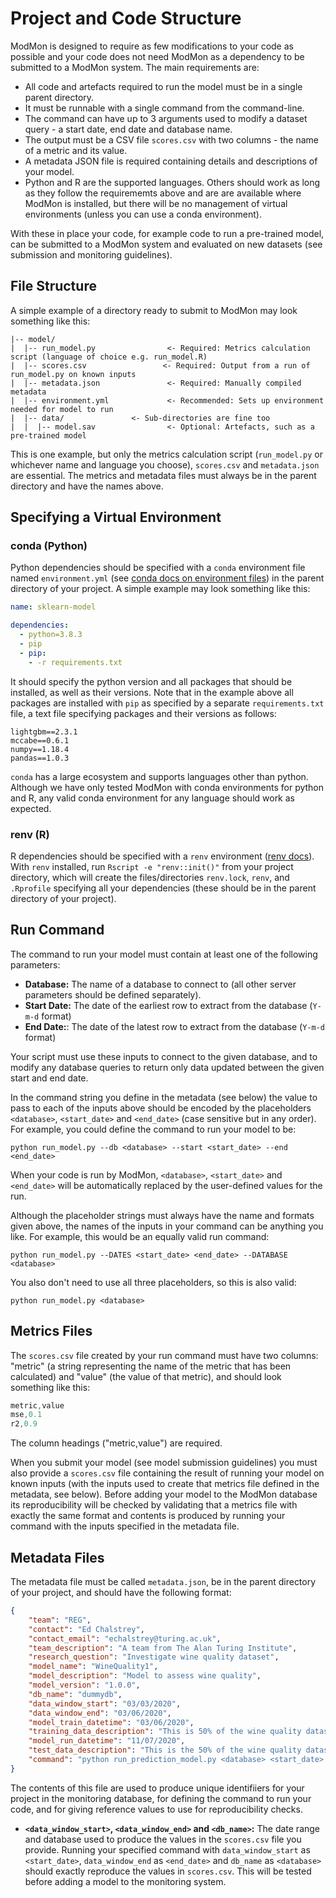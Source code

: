 # Project and Code Structure

ModMon is designed to require as few modifications to your code as possible and your code does not need ModMon as a dependency to be submitted to a ModMon system. The main requirements are:
- All code and artefacts required to run the model must be in a single parent directory.
- It must be runnable with a single command from the command-line.
- The command can have up to 3 arguments used to modify a dataset query - a start date, end date and database name.
- The output must be a CSV file `scores.csv` with two columns - the name of a metric and its value.
- A metadata JSON file is required containing details and descriptions of your model. 
- Python and R are the supported languages. Others should work as long as they follow the requirememts above and are are available where ModMon is installed, but there will be no management of virtual environments (unless you can use a conda environment).

With these in place your code, for example code to run a pre-trained model, can be submitted to a ModMon system and evaluated on new datasets (see submission and monitoring guidelines).

## File Structure

A simple example of a directory ready to submit to ModMon may look something like this:
```
|-- model/
|  |-- run_model.py                <- Required: Metrics calculation script (language of choice e.g. run_model.R)
|  |-- scores.csv                 <- Required: Output from a run of run_model.py on known inputs
|  |-- metadata.json               <- Required: Manually compiled metadata
|  |-- environment.yml             <- Recommended: Sets up environment needed for model to run
|  |-- data/			   <- Sub-directories are fine too
|  |  |-- model.sav                <- Optional: Artefacts, such as a pre-trained model
```

This is one example, but only the metrics calculation script (`run_model.py` or whichever name and language you choose), `scores.csv` and `metadata.json` are essential. The metrics and metadata files must always be in the parent directory and have the names above.

## Specifying a Virtual Environment

### conda (Python)

Python dependencies should be specified with a `conda` environment file named `environment.yml` (see [conda docs on environment files](https://docs.conda.io/projects/conda/en/latest/user-guide/tasks/manage-environments.html#create-env-file-manually)) in the parent directory of your project. A simple example may look something like this:
```yaml
name: sklearn-model

dependencies:
  - python=3.8.3
  - pip
  - pip:
    - -r requirements.txt
```
It should specify the python version and all packages that should be installed, as well as their versions. Note that in the example above all packages are installed with `pip` as specified by a separate `requirements.txt` file, a text file specifying packages and their versions as follows:
```
lightgbm==2.3.1
mccabe==0.6.1
numpy==1.18.4
pandas==1.0.3
```

`conda` has a large ecosystem and supports languages other than python. Although we have only tested ModMon with conda environments for python and R, any valid conda environment for any language should work as expected.

### renv (R)

R dependencies should be specified with a `renv` environment ([renv docs](https://rstudio.github.io/renv/articles/renv.html)). With `renv` installed, run `Rscript -e "renv::init()"` from your project directory, which will create the files/directories `renv.lock`, `renv`, and `.Rprofile` specifying all your dependencies (these should be in the parent directory of your project).

## Run Command

The command to run your model must contain at least one of the following parameters:

  - **Database:** The name of a database to connect to (all other server parameters should be defined separately).
  - **Start Date:** The date of the earliest row to extract from the database (`Y-m-d` format)
  - **End Date:**: The date of the latest row to extract from the database (`Y-m-d` format)

Your script must use these inputs to connect to the given database, and to modify any database queries to return only data updated between the given start and end date.

In the command string you define in the metadata (see below) the value to pass to each of the inputs above should be encoded by the placeholders `<database>`, `<start_date>` and `<end_date>` (case sensitive but in any order). For example, you could define the command to run your model to be:
```
python run_model.py --db <database> --start <start_date> --end <end_date>
```
When your code is run by ModMon, `<database>`, `<start_date>` and `<end_date>` will be automatically replaced by the user-defined values for the run.

Although the placeholder strings must always have the name and formats given above, the names of the inputs in your command can be anything you like. For example, this would be an equally valid run command:
```
python run_model.py --DATES <start_date> <end_date> --DATABASE <database> 
```
You also don't need to use all three placeholders, so this is also valid:
```
python run_model.py <database>
```



## Metrics Files

The `scores.csv` file created by your run command must have two columns: "metric" (a string representing the name of the metric that has been calculated) and "value" (the value of that metric), and should look something like this:

```cs
metric,value
mse,0.1
r2,0.9
```

The column headings ("metric,value") are required.

When you submit your model (see model submission guidelines) you must also provide a `scores.csv` file containing the result of running your model on known inputs (with the inputs used to create that metrics file defined in the metadata, see below). Before adding your model to the ModMon database its reproducibility will be checked by validating that a metrics file with exactly the same format and contents is produced by running your command with the inputs specified in the metadata file.

## Metadata Files

The metadata file must be called `metadata.json`, be in the parent directory of your project, and should have the following format:

```JSON
{
	"team": "REG",
	"contact": "Ed Chalstrey",
	"contact_email": "echalstrey@turing.ac.uk",
	"team_description": "A team from The Alan Turing Institute",
	"research_question": "Investigate wine quality dataset",
	"model_name": "WineQuality1",
	"model_description": "Model to assess wine quality",
	"model_version": "1.0.0",
	"db_name": "dummydb",
	"data_window_start": "03/03/2020",
	"data_window_end": "03/06/2020",
	"model_train_datetime": "03/06/2020",
	"training_data_description": "This is 50% of the wine quality dataset",
	"model_run_datetime": "11/07/2020",
	"test_data_description": "This is the 50% of the wine quality dataset that was not used for training the model",
	"command": "python run_prediction_model.py <database> <start_date> <end_date>"
}
```

The contents of this file are used to produce unique identifiiers for your project in the monitoring database, for defining the command to run your code, and for giving reference values to use for reproducibility checks.

- **`<data_window_start>`, `<data_window_end>` and `<db_name>`:** The date range and database used to produce the values in the `scores.csv` file you provide. Running your specified command with `data_window_start` as `<start_date>`, `data_window_end` as `<end_date>` and `db_name` as `<database>` should exactly reproduce the values in `scores.csv`. This will be tested before adding a model to the monitoring system.
